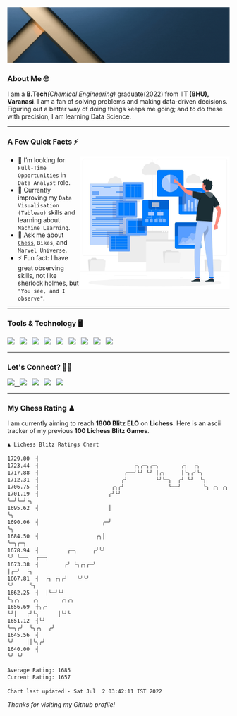   <img src= "https://github.com/Laxman-Lakhan/Laxman-Lakhan/blob/master/Assets/Header.gif">

### About Me 🤓

I am a **B.Tech**_(Chemical Engineering)_ graduate(2022) from **IIT (BHU), Varanasi**. I am a fan of solving problems and making data-driven decisions. Figuring out a better way of doing things keeps me going; and to do these with precision, I am learning Data Science.

---

### A Few Quick Facts ⚡️
<img align="right" alt="Coding" width="340" src="https://github.com/Laxman-Lakhan/Laxman-Lakhan/blob/master/Assets/Data_Vector.jpg">   

- 🤝 I’m looking for `Full-Time Opportunities` in `Data Analyst` role.
- 📖 Currently improving my `Data Visualisation (Tableau)` skills and learning about `Machine Learning`.
- 💬 Ask me about [`Chess`](https://lichess.org/@/YourKingIsInDanger), `Bikes`, and `Marvel Universe`.
- ⚡️ Fun fact: I have great observing skills, not like sherlock holmes, but `"You see, and I observe"`.

---
### Tools & Technology 🖥

<img src="https://img.shields.io/badge/Python-white?logo=Python&logoColor=ColorName&style=ShieldStyle" /> &nbsp;
<img src="https://img.shields.io/badge/MySQL-white?logo=MySQL&logoColor=ColorName&style=ShieldStyle" /> &nbsp;
<img src="https://img.shields.io/badge/Tableau-white?logo=Tableau&logoColor=ColorName&style=ShieldStyle" /> &nbsp;
<img src="https://img.shields.io/badge/Advance Excel-white?logo=Microsoft+Excel&logoColor=196F3D&style=ShieldStyle" /> &nbsp;
<img src="https://img.shields.io/badge/Google Analytics-white?logo=Google+Analytics&logoColor=ColorName&style=ShieldStyle" /> &nbsp;
<img src="https://img.shields.io/badge/Jupyter-white?logo=Jupyter&logoColor=ColorName&style=ShieldStyle" /> &nbsp;
<img src="https://img.shields.io/badge/pandas-white?logo=Pandas&logoColor=000080&style=ShieldStyle" /> &nbsp;
<img src="https://img.shields.io/badge/numpy-white?logo=Numpy&logoColor=85C1E9&style=ShieldStyle" /> &nbsp;
<img src="https://img.shields.io/badge/scikit learn-white?logo=Scikit+Learn&logoColor=ColorName&style=ShieldStyle" /> &nbsp;



---

### Let's Connect? 🫳🏻

<a href="mailto:laxmansingh.lakhan@gmail.com"> <img src="https://img.icons8.com/fluent/48/000000/gmail.png" width="3.5%"/> &nbsp;
[<img src="https://img.icons8.com/color/48/000000/linkedin.png" width="3.5%"/>](https://www.linkedin.com/in/laxman-lakhan/)  &nbsp;
[<img src="https://img.icons8.com/fluent/48/000000/facebook-new.png" width="3.5%"/>](https://www.facebook.com/s.laxmanlakhan/)  &nbsp;
[<img src="https://img.icons8.com/fluent/48/000000/instagram-new.png" width="3.5%"/>](https://www.instagram.com/laxman.lakhan/)  &nbsp;
[<img src="https://img.icons8.com/color/48/000000/twitter.png" width="3.5%"/>](https://twitter.com/laxman__lakhan)  &nbsp;

 ---
  
### My Chess Rating ♟
  
I am currently aiming to reach **1800 Blitz ELO** on **Lichess**. Here is an ascii tracker of my previous **100 Lichess Blitz Games**.

  ```
  ♟︎ 𝙻𝚒𝚌𝚑𝚎𝚜𝚜 𝙱𝚕𝚒𝚝𝚣 𝚁𝚊𝚝𝚒𝚗𝚐𝚜 𝙲𝚑𝚊𝚛𝚝
  
 1729.00  ┤
 1723.44  ┤                              ╭╮╭─╮╭─╮       ╭╮  ╭╮
 1717.88  ┤                           ╭──╯╰╯ ╰╯ │╭╮     │╰╮╭╯╰╮
 1712.31  ┤                          ╭╯         ╰╯╰─╮  ╭╯ ╰╯  ╰╮
 1706.75  ┤                       ╭╮╭╯              ╰──╯       ╰╮ ╭╮ ╭╮
 1701.19  ┤                      ╭╯╰╯                           ╰─╯╰─╯╰╮
 1695.62  ┤                      │                                     ╰╮
 1690.06  ┤                    ╭─╯                                      ╰╮
 1684.50  ┤                  ╭╮│                                         ╰─╮╭─╮
 1678.94  ┤         ╭─╮     ╭╯╰╯                                           ╰╯ ╰──╮  ╭──╮
 1673.38  ┤        ╭╯ ╰╮╭╮╭─╯                                                    │╭─╯  ╰╮
 1667.81  ┤  ╭╮ ╭╮╭╯   ╰╯╰╯                                                      ╰╯     ╰╮
 1662.25  ┤  │╰─╯╰╯                                                                      ╰╮╭╮    ╭╮       ╭╮╭╮
 1656.69  ┼╮╭╯                                                                            ╰╯│   ╭╯╰╮      │╰╯╰
 1651.12  ┤╰╯                                                                               ╰─╮╭╯  ╰╮╭╮  ╭╯
 1645.56  ┤                                                                                   ╰╯    ││╰╮╭╯
 1640.00  ┤                                                                                         ╰╯ ╰╯ 

Average Rating: 1685
Current Rating: 1657

Chart last updated - Sat Jul  2 03:42:11 IST 2022  
  ```
  
  
*Thanks for visiting my Github profile!*
